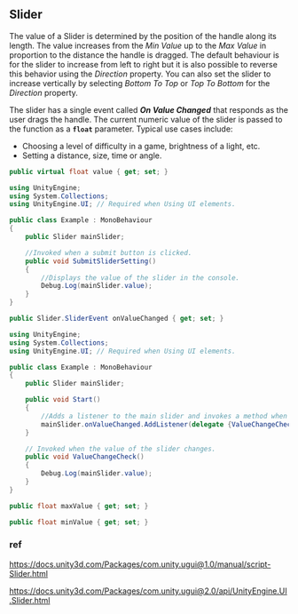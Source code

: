 ## Slider

The value of a Slider is determined by the position of the handle along its length. The value increases from the _Min Value_ up to the _Max Value_ in proportion to the distance the handle is dragged. The default behaviour is for the slider to increase from left to right but it is also possible to reverse this behavior using the _Direction_ property. You can also set the slider to increase vertically by selecting _Bottom To Top_ or _Top To Bottom_ for the _Direction_ property.

The slider has a single event called **_On Value Changed_** that responds as the user drags the handle. The current numeric value of the slider is passed to the function as a **`float`** parameter. Typical use cases include:

-   Choosing a level of difficulty in a game, brightness of a light, etc.
-   Setting a distance, size, time or angle.

```cs
public virtual float value { get; set; }
```

```cs
using UnityEngine;
using System.Collections;
using UnityEngine.UI; // Required when Using UI elements.

public class Example : MonoBehaviour
{
    public Slider mainSlider;

    //Invoked when a submit button is clicked.
    public void SubmitSliderSetting()
    {
        //Displays the value of the slider in the console.
        Debug.Log(mainSlider.value);
    }
}
```

```cs
public Slider.SliderEvent onValueChanged { get; set; }
```
```cs
using UnityEngine;
using System.Collections;
using UnityEngine.UI; // Required when Using UI elements.

public class Example : MonoBehaviour
{
    public Slider mainSlider;

    public void Start()
    {
        //Adds a listener to the main slider and invokes a method when the value changes.
        mainSlider.onValueChanged.AddListener(delegate {ValueChangeCheck(); });
    }

    // Invoked when the value of the slider changes.
    public void ValueChangeCheck()
    {
        Debug.Log(mainSlider.value);
    }
}
```


```cs
public float maxValue { get; set; }
```

```cs
public float minValue { get; set; }
```



### ref 
https://docs.unity3d.com/Packages/com.unity.ugui@1.0/manual/script-Slider.html

https://docs.unity3d.com/Packages/com.unity.ugui@2.0/api/UnityEngine.UI.Slider.html
